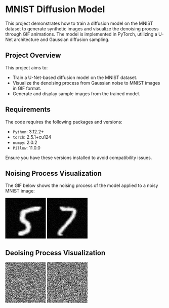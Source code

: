 # MNIST Diffusion Model

This project demonstrates how to train a diffusion model on the MNIST dataset to generate synthetic images and visualize the denoising process through GIF animations. The model is implemented in PyTorch, utilizing a U-Net architecture and Gaussian diffusion sampling.

## Project Overview

This project aims to:

- Train a U-Net-based diffusion model on the MNIST dataset.
- Visualize the denoising process from Gaussian noise to MNIST images in GIF format.
- Generate and display sample images from the trained model.

## Requirements

The code requires the following packages and versions:

- `Python`: 3.12.2+
- `torch`: 2.5.1+cu124
- `numpy`: 2.0.2
- `Pillow`: 11.0.0

Ensure you have these versions installed to avoid compatibility issues.

## Noising Process Visualization

The GIF below shows the noising process of the model applied to a noisy MNIST image:

![Noising Progression](./noising_progression_image_1.gif)
![Noising Progression](./noising_progression_image_2.gif)

## Deoising Process Visualization

![Denoising Progression](./gaussian_noise_to_mnist_image_1.gif)
![Denoising Progression](./gaussian_noise_to_mnist_image_2.gif)
